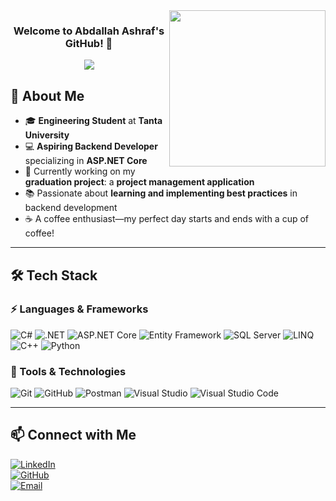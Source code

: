 <img width="250" align="right" src="https://c.tenor.com/_DOBjnGspYAAAAAM/code-coding.gif">

<h3 align="center">
  Welcome to Abdallah Ashraf's GitHub! 👋
</h3>

<!-- Typing SVG -->
<p align="center">
  <a href="https://github.com/DenverCoder1/readme-typing-svg">
    <img src="https://readme-typing-svg.herokuapp.com/?lines=%20Backend%20Developer%20|%20ASP.NET%20Core%20Enthusiast;Always%20Learning%20New%20Technologies&font=Fira%20Code&center=true&width=500&height=50&color=007ACC&vCenter=true&size=22">
  </a>
</p> 

## 🚀 About Me

- 🎓 **Engineering Student** at **Tanta University**  
- 💻 **Aspiring Backend Developer** specializing in **ASP.NET Core**  
- 🔧 Currently working on my **graduation project**: a **project management application**  
- 📚 Passionate about **learning and implementing best practices** in backend development  
- ☕ A coffee enthusiast—my perfect day starts and ends with a cup of coffee!  

---

## 🛠 Tech Stack

### ⚡ Languages & Frameworks  
![C#](https://img.shields.io/badge/-C%23-05122A?style=flat&logo=csharp&logoColor=white)
![.NET](https://img.shields.io/badge/-.NET-05122A?style=flat&logo=dotnet&logoColor=512BD4)
![ASP.NET Core](https://img.shields.io/badge/-ASP.NET%20Core-05122A?style=flat&logo=dotnet&logoColor=512BD4)
![Entity Framework](https://img.shields.io/badge/-Entity%20Framework-05122A?style=flat&logo=dotnet&logoColor=512BD4)
![SQL Server](https://img.shields.io/badge/-Microsoft%20SQL%20Server-05122A?style=flat&logo=microsoft-sql-server&logoColor=CC2927)
![LINQ](https://img.shields.io/badge/-LINQ-05122A?style=flat&logo=dotnet&logoColor=512BD4)
![C++](https://img.shields.io/badge/-C%2B%2B-05122A?style=flat&logo=c%2B%2B&logoColor=00599C)
![Python](https://img.shields.io/badge/-Python-05122A?style=flat&logo=python&logoColor=3776AB)

### 🔧 Tools & Technologies  
![Git](https://img.shields.io/badge/-Git-05122A?style=flat&logo=git)
![GitHub](https://img.shields.io/badge/-GitHub-05122A?style=flat&logo=github)
![Postman](https://img.shields.io/badge/-Postman-05122A?style=flat&logo=postman&logoColor=FF6C37)
![Visual Studio](https://img.shields.io/badge/-Visual%20Studio-05122A?style=flat&logo=visual-studio&logoColor=5C2D91)
![Visual Studio Code](https://img.shields.io/badge/-VS%20Code-05122A?style=flat&logo=visual-studio-code&logoColor=007ACC)

---

## 📫 Connect with Me  

[![LinkedIn](https://img.shields.io/badge/-LinkedIn-0077B5?style=flat&logo=linkedin&logoColor=white)](https://www.linkedin.com/in/abdallah-youssri-4a9b1a24a/)  
[![GitHub](https://img.shields.io/badge/-GitHub-181717?style=flat&logo=github&logoColor=white)](https://github.com/abdallahyoussriU3)  
[![Email](https://img.shields.io/badge/-Email-D14836?style=flat&logo=gmail&logoColor=white)](mailto:abdullahyoussri3435@gmail.com)  
